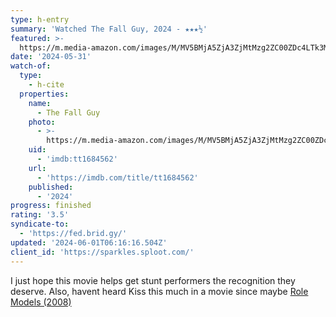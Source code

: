 ```yaml
---
type: h-entry
summary: 'Watched The Fall Guy, 2024 - ★★★½'
featured: >-
  https://m.media-amazon.com/images/M/MV5BMjA5ZjA3ZjMtMzg2ZC00ZDc4LTk3MTctYTE1ZTUzZDIzMjQyXkEyXkFqcGdeQXVyMTM1NjM2ODg1._V1_SX300.jpg
date: '2024-05-31'
watch-of:
  type:
    - h-cite
  properties:
    name:
      - The Fall Guy
    photo:
      - >-
        https://m.media-amazon.com/images/M/MV5BMjA5ZjA3ZjMtMzg2ZC00ZDc4LTk3MTctYTE1ZTUzZDIzMjQyXkEyXkFqcGdeQXVyMTM1NjM2ODg1._V1_SX300.jpg
    uid:
      - 'imdb:tt1684562'
    url:
      - 'https://imdb.com/title/tt1684562'
    published:
      - '2024'
progress: finished
rating: '3.5'
syndicate-to:
  - 'https://fed.brid.gy/'
updated: '2024-06-01T06:16:16.504Z'
client_id: 'https://sparkles.sploot.com/'
---
```

I just hope this movie helps get stunt performers the recognition they deserve. Also, havent heard Kiss this much in a movie since maybe [Role Models (2008)](https://imdb.com/title/tt0430922/)
